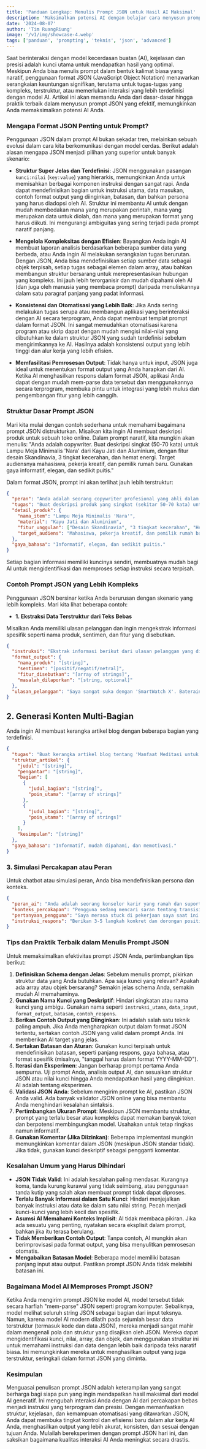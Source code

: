 ```yaml
---
title: 'Panduan Lengkap: Menulis Prompt JSON untuk Hasil AI Maksimal'
description: 'Maksimalkan potensi AI dengan belajar cara menyusun prompt yang terstruktur dan kompleks menggunakan format JSON. Panduan ini cocok untuk pemula hingga mahir, lengkap dengan contoh dan tips menghindari kesalahan.'
date: '2024-08-07'
author: 'Tim RuangRiung'
image: '/v1/img/showcase-4.webp'
tags: ['panduan', 'prompting', 'teknis', 'json', 'advanced']
---
```


Saat berinteraksi dengan model kecerdasan buatan (AI), kejelasan dan presisi adalah kunci utama untuk mendapatkan hasil yang optimal. Meskipun Anda bisa menulis prompt dalam bentuk kalimat biasa yang naratif, penggunaan format JSON (JavaScript Object Notation) menawarkan serangkaian keuntungan signifikan, terutama untuk tugas-tugas yang kompleks, terstruktur, atau memerlukan interaksi yang lebih terdefinisi dengan model AI. Artikel ini akan memandu Anda dari dasar-dasar hingga praktik terbaik dalam menyusun prompt JSON yang efektif, memungkinkan Anda memaksimalkan potensi AI Anda.

### Mengapa Format JSON Penting untuk Prompt?

Penggunaan JSON dalam prompt AI bukan sekadar tren, melainkan sebuah evolusi dalam cara kita berkomunikasi dengan model cerdas. Berikut adalah alasan mengapa JSON menjadi pilihan yang superior untuk banyak skenario:

- **Struktur Super Jelas dan Terdefinisi**: JSON menggunakan pasangan `kunci:nilai` (`key:value`) yang hierarkis, memungkinkan Anda untuk memisahkan berbagai komponen instruksi dengan sangat rapi. Anda dapat mendefinisikan bagian untuk instruksi utama, data masukan, contoh format output yang diinginkan, batasan, dan bahkan persona yang harus diadopsi oleh AI. Struktur ini membantu AI untuk dengan mudah membedakan mana yang merupakan perintah, mana yang merupakan data untuk diolah, dan mana yang merupakan format yang harus diikuti. Ini mengurangi ambiguitas yang sering terjadi pada prompt naratif panjang.

- **Mengelola Kompleksitas dengan Efisien**: Bayangkan Anda ingin AI membuat laporan analisis berdasarkan beberapa sumber data yang berbeda, atau Anda ingin AI melakukan serangkaian tugas berurutan. Dengan JSON, Anda bisa mendefinisikan setiap sumber data sebagai objek terpisah, setiap tugas sebagai elemen dalam array, atau bahkan membangun struktur bersarang untuk merepresentasikan hubungan yang kompleks. Ini jauh lebih terorganisir dan mudah dipahami oleh AI (dan juga oleh manusia yang membaca prompt) daripada menuliskannya dalam satu paragraf panjang yang padat informasi.

- **Konsistensi dan Otomatisasi yang Lebih Baik**: Jika Anda sering melakukan tugas serupa atau membangun aplikasi yang berinteraksi dengan AI secara terprogram, Anda dapat membuat templat prompt dalam format JSON. Ini sangat memudahkan otomatisasi karena program atau skrip dapat dengan mudah mengisi nilai-nilai yang dibutuhkan ke dalam struktur JSON yang sudah terdefinisi sebelum mengirimkannya ke AI. Hasilnya adalah konsistensi output yang lebih tinggi dan alur kerja yang lebih efisien.

- **Memfasilitasi Pemrosesan Output**: Tidak hanya untuk input, JSON juga ideal untuk menentukan format output yang Anda harapkan dari AI. Ketika AI menghasilkan respons dalam format JSON, aplikasi Anda dapat dengan mudah mem-parse data tersebut dan menggunakannya secara terprogram, membuka pintu untuk integrasi yang lebih mulus dan pengembangan fitur yang lebih canggih.

### Struktur Dasar Prompt JSON

Mari kita mulai dengan contoh sederhana untuk memahami bagaimana prompt JSON distrukturkan. Misalkan kita ingin AI membuat deskripsi produk untuk sebuah toko online. Dalam prompt naratif, kita mungkin akan menulis: "Anda adalah copywriter. Buat deskripsi singkat (50-70 kata) untuk Lampu Meja Minimalis 'Nara' dari Kayu Jati dan Aluminium, dengan fitur desain Skandinavia, 3 tingkat kecerahan, dan hemat energi. Target audiensnya mahasiswa, pekerja kreatif, dan pemilik rumah baru. Gunakan gaya informatif, elegan, dan sedikit puitis."

Dalam format JSON, prompt ini akan terlihat jauh lebih terstruktur:

```json
{
  "peran": "Anda adalah seorang copywriter profesional yang ahli dalam menulis deskripsi produk yang menarik dan menjual.",
  "tugas": "Buat deskripsi produk yang singkat (sekitar 50-70 kata) untuk item di bawah ini.",
  "detail_produk": {
    "nama_item": "Lampu Meja Minimalis 'Nara'",
    "material": "Kayu Jati dan Aluminium",
    "fitur_unggulan": ["Desain Skandinavia", "3 tingkat kecerahan", "Hemat energi"],
    "target_audiens": "Mahasiswa, pekerja kreatif, dan pemilik rumah baru"
  },
  "gaya_bahasa": "Informatif, elegan, dan sedikit puitis."
}
```

Setiap bagian informasi memiliki kuncinya sendiri, membuatnya mudah bagi AI untuk mengidentifikasi dan memproses setiap instruksi secara terpisah.

### Contoh Prompt JSON yang Lebih Kompleks

Penggunaan JSON bersinar ketika Anda berurusan dengan skenario yang lebih kompleks. Mari kita lihat beberapa contoh:

- **1. Ekstraksi Data Terstruktur dari Teks Bebas**

Misalkan Anda memiliki ulasan pelanggan dan ingin mengekstrak informasi spesifik seperti nama produk, sentimen, dan fitur yang disebutkan.

```json
{
  "instruksi": "Ekstrak informasi berikut dari ulasan pelanggan yang diberikan. Jika informasi tidak tersedia, gunakan null.",
  "format_output": {
    "nama_produk": "[string]",
    "sentimen": "[positif/negatif/netral]",
    "fitur_disebutkan": "[array of strings]",
    "masalah_dilaporkan": "[string, optional]"
  },
  "ulasan_pelanggan": "Saya sangat suka dengan 'SmartWatch X'. Baterainya tahan lama dan layarnya sangat jernih. Namun, fitur pelacak tidurnya kadang tidak akurat. Secara keseluruhan, produk ini luar biasa!"
}
```

## **2. Generasi Konten Multi-Bagian**

Anda ingin AI membuat kerangka artikel blog dengan beberapa bagian yang terdefinisi.

```json
{
  "tugas": "Buat kerangka artikel blog tentang 'Manfaat Meditasi untuk Produktivitas'.",
  "struktur_artikel": {
    "judul": "[string]",
    "pengantar": "[string]",
    "bagian": [
      {
        "judul_bagian": "[string]",
        "poin_utama": "[array of strings]"
      },
      {
        "judul_bagian": "[string]",
        "poin_utama": "[array of strings]"
      }
    ],
    "kesimpulan": "[string]"
  },
  "gaya_bahasa": "Informatif, mudah dipahami, dan memotivasi."
}
```

### **3. Simulasi Percakapan atau Peran**

Untuk chatbot atau simulasi peran, Anda bisa mendefinisikan persona dan konteks.

```json
{
  "peran_ai": "Anda adalah seorang konselor karir yang ramah dan suportif.",
  "konteks_percakapan": "Pengguna sedang mencari saran tentang transisi karir dari pemasaran ke teknologi.",
  "pertanyaan_pengguna": "Saya merasa stuck di pekerjaan saya saat ini. Bagaimana saya bisa memulai karir di bidang teknologi tanpa pengalaman langsung?",
  "instruksi_respons": "Berikan 3-5 langkah konkret dan dorongan positif. Fokus pada transferable skills dan sumber daya online."
}
```

### Tips dan Praktik Terbaik dalam Menulis Prompt JSON

Untuk memaksimalkan efektivitas prompt JSON Anda, pertimbangkan tips berikut:

1. **Definisikan Schema dengan Jelas**: Sebelum menulis prompt, pikirkan struktur data yang Anda butuhkan. Apa saja kunci yang relevan? Apakah ada array atau objek bersarang? Semakin jelas schema Anda, semakin mudah AI memahaminya.
2. **Gunakan Nama Kunci yang Deskriptif**: Hindari singkatan atau nama kunci yang ambigu. Gunakan nama seperti `instruksi_utama`, `data_input`, `format_output`, `batasan`, `contoh_respons`.
3. **Berikan Contoh Output yang Diinginkan**: Ini adalah salah satu teknik paling ampuh. Jika Anda mengharapkan output dalam format JSON tertentu, sertakan contoh JSON yang valid dalam prompt Anda. Ini memberikan AI target yang jelas.
4. **Sertakan Batasan dan Aturan**: Gunakan kunci terpisah untuk mendefinisikan batasan, seperti panjang respons, gaya bahasa, atau format spesifik (misalnya, "tanggal harus dalam format YYYY-MM-DD").
5. **Iterasi dan Eksperimen**: Jangan berharap prompt pertama Anda sempurna. Uji prompt Anda, analisis output AI, dan sesuaikan struktur JSON atau nilai kunci hingga Anda mendapatkan hasil yang diinginkan. AI adalah tentang eksperimen.
6. **Validasi JSON Anda**: Sebelum mengirim prompt ke AI, pastikan JSON Anda valid. Ada banyak validator JSON online yang bisa membantu Anda menghindari kesalahan sintaksis.
7. **Pertimbangkan Ukuran Prompt**: Meskipun JSON membantu struktur, prompt yang terlalu besar atau kompleks dapat memakan banyak token dan berpotensi membingungkan model. Usahakan untuk tetap ringkas namun informatif.
8. **Gunakan Komentar (Jika Diizinkan)**: Beberapa implementasi mungkin memungkinkan komentar dalam JSON (meskipun JSON standar tidak). Jika tidak, gunakan kunci deskriptif sebagai pengganti komentar.

### Kesalahan Umum yang Harus Dihindari

- **JSON Tidak Valid**: Ini adalah kesalahan paling mendasar. Kurangnya koma, tanda kurung kurawal yang tidak seimbang, atau penggunaan tanda kutip yang salah akan membuat prompt tidak dapat diproses.
- **Terlalu Banyak Informasi dalam Satu Kunci**: Hindari menjejalkan banyak instruksi atau data ke dalam satu nilai string. Pecah menjadi kunci-kunci yang lebih kecil dan spesifik.
- **Asumsi AI Memahami Konteks Implisit**: AI tidak membaca pikiran. Jika ada sesuatu yang penting, nyatakan secara eksplisit dalam prompt, bahkan jika itu terasa berulang.
- **Tidak Memberikan Contoh Output**: Tanpa contoh, AI mungkin akan berimprovisasi pada format output, yang bisa menyulitkan pemrosesan otomatis.
- **Mengabaikan Batasan Model**: Beberapa model memiliki batasan panjang input atau output. Pastikan prompt JSON Anda tidak melebihi batasan ini.

### Bagaimana Model AI Memproses Prompt JSON?

Ketika Anda mengirim prompt JSON ke model AI, model tersebut tidak secara harfiah "mem-parse" JSON seperti program komputer. Sebaliknya, model melihat seluruh string JSON sebagai bagian dari input teksnya. Namun, karena model AI modern dilatih pada sejumlah besar data terstruktur (termasuk kode dan data JSON), mereka menjadi sangat mahir dalam mengenali pola dan struktur yang disajikan oleh JSON. Mereka dapat mengidentifikasi kunci, nilai, array, dan objek, dan menggunakan struktur ini untuk memahami instruksi dan data dengan lebih baik daripada teks naratif biasa. Ini memungkinkan mereka untuk menghasilkan output yang juga terstruktur, seringkali dalam format JSON yang diminta.

### Kesimpulan

Menguasai penulisan prompt JSON adalah keterampilan yang sangat berharga bagi siapa pun yang ingin mendapatkan hasil maksimal dari model AI generatif. Ini mengubah interaksi Anda dengan AI dari percakapan bebas menjadi instruksi yang terprogram dan presisi. Dengan memanfaatkan struktur, kejelasan, dan kemampuan otomatisasi yang ditawarkan JSON, Anda dapat membuka tingkat kontrol dan efisiensi baru dalam alur kerja AI Anda, menghasilkan output yang lebih akurat, konsisten, dan sesuai dengan tujuan Anda. Mulailah bereksperimen dengan prompt JSON hari ini, dan saksikan bagaimana kualitas interaksi AI Anda meningkat secara drastis.
